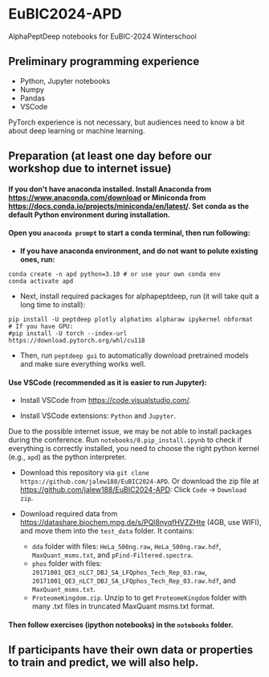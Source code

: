 # EuBIC2024-APD
AlphaPeptDeep notebooks for EuBIC-2024 Winterschool

## Preliminary programming experience

* Python, Jupyter notebooks
* Numpy
* Pandas
* VSCode

PyTorch experience is not necessary, but audiences need to know a bit about deep learning or machine learning.

## Preparation (at least one day before our workshop due to internet issue)

#### **If you don't have anaconda installed**. Install Anaconda from https://www.anaconda.com/download or Miniconda from https://docs.conda.io/projects/miniconda/en/latest/. Set conda as the default Python environment during installation.

#### Open you `anaconda prompt` to start a conda terminal, then run following:
* **If you have anaconda environment, and do not want to polute existing ones, run:**
```
conda create -n apd python=3.10 # or use your own conda env
conda activate apd
```

* Next, install required packages for alphapeptdeep, run (it will take quit a long time to install):
```
pip install -U peptdeep plotly alphatims alpharaw ipykernel nbformat
# If you have GPU:
#pip install -U torch --index-url https://download.pytorch.org/whl/cu118
```

* Then, run `peptdeep gui` to automatically download pretrained models and make sure everything works well.

#### Use VSCode (recommended as it is easier to run Jupyter):
* Install VSCode from https://code.visualstudio.com/. 

* Install VSCode extensions: `Python` and `Jupyter`.


Due to the possible internet issue, we may be not able to install packages during the conference. Run `notebooks/0.pip_install.ipynb` to check if everything is correctly installed, you need to choose the right python kernel (e.g., `apd`) as the python interpreter.

* Download this repository via `git clone https://github.com/jalew188/EuBIC2024-APD`. Or download the zip file at https://github.com/jalew188/EuBIC2024-APD: Click `Code` -> `Download zip`.

* Download required data from https://datashare.biochem.mpg.de/s/PQl8nyqfHVZZHte (4GB, use WIFI), and move them into the `test_data` folder. It contains:
  * `dda` folder with files: `HeLa_500ng.raw`, `HeLa_500ng.raw.hdf`, `MaxQuant_msms.txt`, and `pFind-Filtered.spectra`.
  * `phos` folder with files: `20171001_QE3_nLC7_DBJ_SA_LFQphos_Tech_Rep_03.raw`, `20171001_QE3_nLC7_DBJ_SA_LFQphos_Tech_Rep_03.raw.hdf`, and `MaxQuant_msms.txt`.
  * `ProteomeKingdom.zip`. Unzip to to get `ProteomeKingdom` folder with many .txt files in truncated MaxQuant msms.txt format.

#### Then follow exercises (ipython notebooks) in the `notebooks` folder.


## If participants have their own data or properties to train and predict, we will also help.
